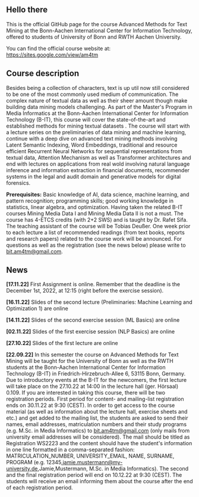 ## Hello there 

This is the official GitHub page for the course Advanced Methods for Text Mining at the Bonn-Aachen International Center for Information Technology, offered to students of University of Bonn and RWTH Aachen University.

You can find the official course website at: https://sites.google.com/view/am4tm

## Course description

Besides being a collection of characters, text is up util now still considered to be one of the most commonly used medium of communication. The complex nature of textual data as well as their sheer amount though make building data mining models challenging. As part of the Master's Program in Media Informatics  at the Bonn-Aachen International Center for Information Technology (B-IT), this course will cover the state-of-the-art and established methods for mining textual datasets . The course will start with a lecture series on the preliminaries of data mining and machine learning, continue with a deep dive on advanced text mining methods involving Latent Semantic Indexing, Word Embeddings, traditional and resource efficient Recurrent Neural Networks for sequential representations from textual data, Attention Mechanism as well as Transformer architectures and end with lectures on applications from real wold involving natural language inference and information extraction in financial documents, recommender systems in the legal and audit domain and generative models for digital forensics. 

**Prerequisites:** Basic knowledge of AI, data science, machine learning, and pattern recognition; programming skills; good working knowledge in statistics, linear algebra, and optimization. Having taken the related B-IT courses Mining Media Data I and Mining Media Data II is not a must. The course has 4-ETCS credits (with 2+2 SWS) and is taught by Dr. Rafet Sifa. The teaching assistant of the course will be Tobias Deußer. One week prior to each lecture a list of recommended readings (from text books, reports and research papers) related to the course work will be announced. For questions as well as the registration (see the news below) please write to bit.am4tm@gmail.com.

## News

**[17.11.22]** First Assignment is online. Remember that the deadline is the December 1st, 2022, at 12:15 (right before the exercise session).

**[16.11.22]** Slides of the second lecture (Preliminaries: Machine Learning and Optimization 1) are online

**[14.11.22]** Slides of the second exercise session (ML Basics) are online

**[02.11.22]** Slides of the first exercise session (NLP Basics) are online

**[27.10.22]** Slides of the first lecture are online

**[22.09.22]** In this semester the course on Advanced Methods for Text Mining will be taught for the University of Bonn as well as the RWTH students at the Bonn-Aachen International Center for Information Technology (B-IT) in Friedrich-Hirzebruch-Allee 6, 53115 Bonn, Germany. Due to introductory events at the B-IT for the newcomers, the first lecture will take place on the 27.10.22 at 14:00 in the lecture hall (ger. Hörsaal) 0.109. If you are interested in taking this course, there will be two registration periods. First period for content- and mailing-list registration ends on 30.11.22 at 9:30 (CEST). In order to get access to the course material (as well as information about the lecture hall, exercise sheets and etc.) and get added to the mailing list, the students are asked to send their names, email addresses, matriculation numbers and their study programs (e.g. M.Sc. in Media Informatics) to bit.am4tm@gmail.com (only mails from university email addresses will be considered). The mail should be titled as Registration WS2223 and the content should have the student's information in one line formatted in a comma-separated fashion: MATRICULATION_NUMBER, UNIVERSITY_EMAIL, NAME, SURNAME, PROGRAM (e.g. 12345,jamie.mustermann@my-university.de,Jamie,Mustermann, M.Sc. in Media Informatics). The second and the final registration period will end on 10.12.22 at 9:30 (CEST). The students will receive an email informing them about the course after the end of each registration period.

